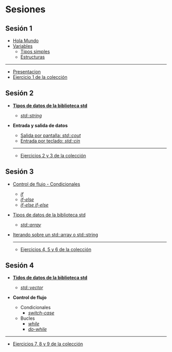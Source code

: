 # Sesiones

## Sesión 1

  * [Hola Mundo](./temario/holamundo/README.md)
  * [Variables](./temario/variables/README.md)
    * [Tipos simples](./temario/variables/tipossimples.md)
    * [Estructuras](./temario/variables/estructuras.md)
  
  -------------------------------------------------------

  * [Presentacion](./presentaciones/Sesion1.pdf)
  * [Ejercicio 1 de la colección](./EJERCICIOS.md)

## Sesión 2
* **[Tipos de datos de la biblioteca std](./temario/datosstd/README.md)**
    * [_std::string_](./temario/datosstd/string.md) 

* **Entrada y salida de datos**
  * [Salida por pantalla: _std::cout_](./temario/inout/cincout.md)
  * [Entrada por teclado: _std::cin_](./temario/inout/cincout.md)
  
  --------------------------------------------------------

  * [Ejercicios 2 y 3 de la colección](./EJERCICIOS.md)

## Sesión 3
* [Control de flujo - Condicionales](./temario/flujo/README.md)
  * [_if_](./temario/flujo/ifelse.md)
  * [_if-else_](./temario/flujo/ifelse.md)
  * [_if-else if-else_](./temario/flujo/ifelse.md)
* [Tipos de datos de la biblioteca std](./temario/datosstd/README.md)
  * [_std::array_](./temario/datosstd/array.md)
* [Iterando sobre un std::array o std::string](./temario/flujo/forelem.md)

  --------------------------------------------------------

  * [Ejercicios 4, 5 y 6 de la colección](./EJERCICIOS.md)

## Sesión 4

* **[Tidos de datos de la biblioteca std](./temario/datosstd/README.md)**
    * [_std::vector_](./temario/datosstd/vector.md)

* **Control de flujo**
  * Condicionales
    * [_switch-case_](./temario/flujo/switch.md)
  * Bucles
    * [_while_](./temario/flujo/while.md)
    * [_do-while_](./temario/flujo/dowhile.md)

--------------------------------------------------------

  * [Ejercicios 7, 8 y 9 de la colección](./EJERCICIOS.md)